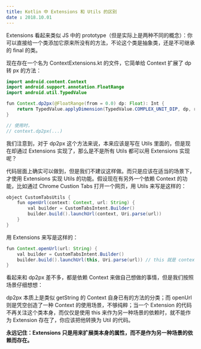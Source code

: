 ```yaml
---
title: Kotlin 中 Extensions 和 Utils 的区别
date : 2018.10.01
---
```


Extensions 看起来类似 JS 中的 prototype（但是实际上是两种不同的概念）：你可以直接给一个类添加它原来所没有的方法，不论这个类是抽象类，还是不可继承的 final 的类。

现在存在一个名为 ContextExtensions.kt 的文件，它简单给 Context 扩展了 dp 转 px 的方法：

```Java
import android.content.Context
import android.support.annotation.FloatRange
import android.util.TypedValue

fun Context.dp2px(@FloatRange(from = 0.0) dp: Float): Int {
    return TypedValue.applyDimension(TypedValue.COMPLEX_UNIT_DIP, dp, resources.displayMetrics).toInt()
}

// 使用时，
// context.dp2px(...)
```

我们注意到，对于 dp2px 这个方法来说，本来应该是写在 Utils 里面的，但是现在却通过 Extensions 实现了，那么是不是所有 Utils 都可以用 Extensions 实现呢？

代码层面上确实可以做到，但是我们不建议这样做。而只是应该在适当的场景下，才使用 Extensions 实现 Utils 的功能。假设现在有另外一个依赖 Context 的功能，比如通过 Chrome Custion Tabs 打开一个网页，用 Utils 来写是这样的：

```Java
object CustomTabsUtils {
    fun openUrl(context: Context, url: String) {
        val builder = CustomTabsIntent.Builder()
        builder.build().launchUrl(context, Uri.parse(url))
    }
}
```

用 Extensions 来写是这样的：

```Java
fun Context.openUrl(url: String) {
    val builder = CustomTabsIntent.Builder()
    builder.build().launchUrl(this, Uri.parse(url)) // this 就是 context
}
```

看起来和 dp2px 差不多，都是依赖 Context 来做自己想做的事情，但是我们按照场景仔细想想：

dp2px 本质上是类似 getString 的 Context 自身已有的方法的分类；而 openUrl 则是凭空创造了一种 Context 的使用场景，不够纯粹；当一个 Extension 的代码不再关注这个类本身，而仅仅是使用 this 来作为另一种场景的依赖时，就不能作为 Extension 存在了，你应该把他转换为 Util 的代码。

**永远记住：Extensions 只是用来扩展类本身的属性，而不是作为另一种场景的依赖而存在。**